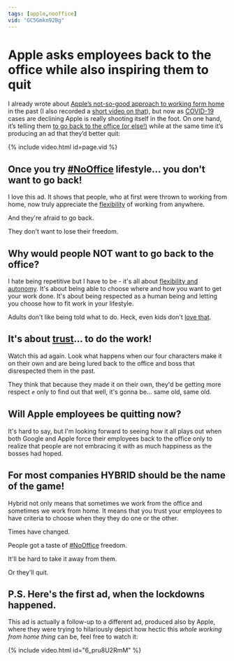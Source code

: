 ```yaml
---
tags: [apple,nooffice]
vid: "GC5Gmkn92Bg"
---
```


# Apple asks employees back to the office while also inspiring them to quit

I already wrote about [Apple’s not-so-good approach to working form home](/flexibility/) in the past (I also recorded a [short video on that](/shorts-apple/)), but now as [COVID-19](/covid) cases are declining Apple is really shooting itself in the foot. On one hand, it’s telling them [to go back to the office (or else!)](https://www.macrumors.com/2022/03/04/apple-april-11-return-to-office-deadline/) while at the same time it’s producing an ad that they’d better quit:

{% include video.html id=page.vid %}

<!--More-->

## Once you try [#NoOffice](/nooffice/) lifestyle… you don't want to go back!

I love this ad. It shows that people, who at first were thrown to working from home, now truly appreciate the [flexibility](/flexibility/) of working from anywhere.

And they're afraid to go back.

They don't want to lose their freedom.

## Why would people NOT want to go back to the office?

I hate being repetitive but I have to be - it's all about [flexibility and autonomy](/flexibility/). It's about being able to choose where and how you want to get your work done. It's about being respected as a human being and letting you choose how to fit work in your lifestyle.

Adults don't like being told what to do. Heck, even kids don't [love that](/loveit/).

## It's about [trust](https://NoOffice.org/trust/)… to do the work!

Watch this ad again. Look what happens when our four characters make it on their own and are being lured back to the office and boss that disrespected them in the past.

They think that because they made it on their own, they'd be getting more respect ✊ only to find out that well, it's gonna be… same old, same old.

## Will Apple employees be quitting now?

It's hard to say, but I'm looking forward to seeing how it all plays out when both Google and Apple force their employees back to the office only to realize that people are not embracing it with as much happiness as the bosses had hoped.

## For most companies HYBRID should be the name of the game!

Hybrid not only means that sometimes we work from the office and sometimes we work from home. It means that you trust your employees to have criteria to choose when they they do one or the other.

Times have changed.

People got a taste of [#NoOffice](https://NoOffice.org/) freedom.

It'll be hard to take it away from them.

Or they'll quit.

## P.S. Here's the first ad, when the lockdowns happened.

This ad is actually a follow-up to a different ad, produced also by Apple, where they were trying to hilariously depict how hectic this *whole working from home thing* can be, feel free to watch it:

{% include video.html id="6_pru8U2RmM" %}

[n]: https://michael.gratis/nozbe
[np]: https://michael.gratis/nozbepersonal